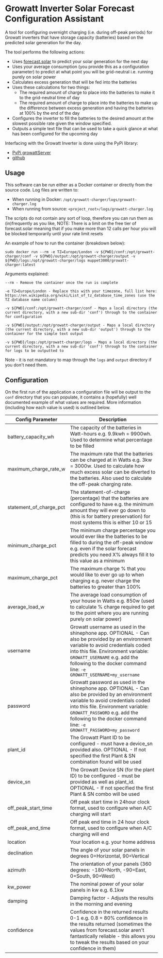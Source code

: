 # Growatt Inverter Solar Forecast Configuration Assistant
A tool for configuring overnight charging (i.e. during off-peak periods) for Growatt inverters that have storage capacity (batteries) based on the predicted solar generation for the day.

The tool performs the following actions:
* Uses [forecast.solar](https://forecast.solar/) to predict your solar generation for the next day
* Uses your average consumption (you provide this as a configuration parameter) to predict at what point you will be grid-neutral i.e. running purely on solar power
* Calculates excess generation that will be fed into the batteries
* Uses these calculations for two things:
    * The required amount of charge to place into the batteries to make it to the grid-neutral time of day
    * The required amount of charge to place into the batteries to make up the difference between excess generation and having the batteries at 100% by the end of the day
* Configures the inverter to fill the batteries to the desired amount at the slowest possible rate given the window specified.
* Outputs a simple text file that can be used to take a quick glance at what has been configured for the upcoming day

Interfacing with the Growatt Inverter is done using the PyPi library: 
* [PyPi growattServer](https://pypi.org/project/growattServer/)
* [github](https://github.com/indykoning/PyPi_GrowattServer)

## Usage
This software can be run either as a Docker container or directly from the source code. Log files are written to:
- When running in Docker: `/opt/growatt-charger/logs/growatt-charger.log`
- When running from source: `<project_root>/logs/growatt-charger.log`

The scripts do not contain any sort of loop, therefore you can run them as (in)frequently as you like, NOTE: There is a limit on the free tier of forecast.solar meaning that if you make more than 12 calls per hour you will be blocked temporarily until your rate limit resets

An example of how to run the container (breakdown below):
```
sudo docker run --rm -e TZ=Europe/London -v ${PWD}/conf:/opt/growatt-charger/conf -v ${PWD}/output:/opt/growatt-charger/output -v ${PWD}/logs:/opt/growatt-charger/logs muppet3000/growatt-charger:latest
```

Arguments explained:
```
--rm - Remove the container once the run is complete

-e TZ=Europe/London - Replace this with your timezone, full list here: https://en.wikipedia.org/wiki/List_of_tz_database_time_zones (use the TZ database name column)

-v ${PWD}/conf:/opt/growatt-charger/conf - Maps a local directory (the current directory, with a new sub-dir 'conf') through to the container for configuration

-v ${PWD}/output:/opt/growatt-charger/output - Maps a local directory (the current directory, with a new sub-dir 'output') through to the container for the simple text output

-v ${PWD}/logs:/opt/growatt-charger/logs - Maps a local directory (the current directory, with a new sub-dir 'conf') through to the container for logs to be outputted to
```

Note - it is not mandatory to map through the `logs` and `output` directory if you don't need them.

## Configuration
On the first run of the application a configuration file will be output to the `conf` directory that you can populate, it contains a (hopefully) well documented example of what values are required. More information (including how each value is used) is outlined below.

| Config Parameter | Description |
|------------------|-------------|
| battery_capacity_wh | The capacity of the batteries in Watt-hours e.g. 9.9kwh = 9900wh. Used to determine what percentage to be filled |
| maximum_charge_rate_w | The maximum rate that the batteries can be charged at in Watts e.g. 3kw = 3000w. Used to calculate how much excess solar can be diverted to the batteries. Also used to calculate the off-peak charging rate. |
| statement_of_charge_pct | The statement-of-charge (percentage) that the batteries are configured to have e.g. the minimum amount they will ever go down to (this is for battery preservation) for most systems this is either 10 or 15 |
| minimum_charge_pct | The minimum charge percentage you would ever like the batteries to be filled to during the off-peak window e.g. even if the solar forecast predicts you need X% always fill it to this value as a minimum |
| maximum_charge_pct | The maximum charge % that you would like to ever go up to when charging e.g. never charge the batteries to greater than 100% |
| average_load_w | The average load consumption of your house in Watts e.g. 850w (used to calculate % charge required to get to the point where you are running purely on solar power) |
| username | Growatt username as used in the shinephone app. OPTIONAL - Can also be provided by an environment variable to avoid credentials coded into this file. Environment variable: `GROWATT_USERNAME` e.g. add the following to the docker command line: `-e GROWATT_USERNAME=my_username` |
| password | Growatt password as used in the shinephone app. OPTIONAL - Can also be provided by an environment variable to avoid credentials coded into this file. Environment variable: `GROWATT_PASSWORD` e.g. add the following to the docker command line: `-e GROWATT_PASSWORD=my_password` |
| plant_id | The Growatt Plant ID to be configured - must have a device_sn provided also. OPTIONAL - If not specified the first Plant & SN combination found will be used |
| device_sn | The Growatt Device SN (for the plant ID) to be configured - must be provided as well as plant_id. OPTIONAL - If not specified the first Plant & SN combo will be used |
| off_peak_start_time | Off peak start time in 24hour clock format, used to configure when A/C charging will start |
| off_peak_end_time | Off peak end time in 24 hour clock format, used to configure when A/C charging will end |
| location | Your location e.g. your home address |
| declination | The angle of your solar panels in degrees 0=Horizontal, 90=Vertical |
| azimuth | The orientation of your panels (360 degrees: -180=North, -90=East, 0=South, 90=West) |
| kw_power | The nominal power of your solar panels in kw e.g. 6.1kw |
| damping | Damping factor - Adjusts the results in the morning and evening |
| confidence | Confidence in the returned results 0-1 e.g. 0.8 = 80% confidence in the results returned (sometimes the values from forecast.solar aren't fantastically reliable - this allows you to tweak the results based on your confidence in them) |
